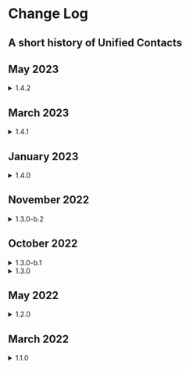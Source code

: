 # Change Log

## A short history of Unified Contacts

## May 2023

<details>

<summary>1.4.2</summary>

#### \[NEW]

* add search result cache timeout
* add search result sorting functionality by display name

#### \[CHANGE]

* update UI of search result toolbar on desktop and mobile

#### \[BUG]

* fix bug that caused the loading spinner only be deactivated after 2 seconds - even though all search results were already loaded in the background.

#### \[MISC]

* add trimming of all string properties of search results, resulting in more consistent sorting.

#### \[INTERNAL]

* update teams manifest to version 1.12



</details>

## March 2023

<details>

<summary>1.4.1</summary>

**\[NEW]**\
\- post loading for slow loading endpoints (PRO)\
\- sort search results alphabetically

**\[CHANGE]**\
\- align tiles left to avoid moving tiles after post loading

**\[BUG]**\
\- fixed bug that caused all SharePoint entries to be shown if searched by the entry creator\
\- fixed "There's a problem with the link" Error message when trying to call or chat with yourself\
\- fixed bug where the Job title of a SharePoint contact may not be displayed properly\
\- fixed bug where the search Headline and the search result counter could overflow into each other

**\[MISC]**\
\- improved front-end render performance significantly when working with large result sets

</details>

## January 2023

<details>

<summary>1.4.0</summary>

#### Pro Version

* Initial public release

#### Free Version

* Added minimal tile
* Various bug fixes

</details>

## November 2022

<details>

<summary>1.3.0-b.2</summary>

* Added multitenant/tenant switching support for cached results
* Fix dark theme loading delayed (flashing white image)
* Various bug fixes

</details>

## October 2022

<details>

<summary>1.3.0-b.1</summary>

* UI bugfixes

</details>

<details>

<summary>1.3.0</summary>

* Major facelift
* Improved search speed
* Remove disabled user accounts (AzureAD) from search results
* Added language localization (German, French, Czech)
* Added "copy to clipboard" buttons
* Various bugfixes

</details>

## **May 2022**

<details>

<summary>1.2.0</summary>

* Search results now include Azure AD contact objects
* Search contacts based on department, job title or organization name
* Display of the job title and department on the contact card
* Various bugfixes

</details>

## **March 2022**

<details>

<summary>1.1.0</summary>

* Initial public release
* Published in the Microsoft Office App Store (App Source)

</details>

